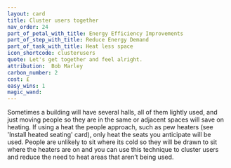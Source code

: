 ```yaml
---
layout: card
title: Cluster users together
nav_order: 24
part_of_petal_with_title: Energy Efficiency Improvements
part_of_step_with_title: Reduce Energy Demand
part_of_task_with_title: Heat less space
icon_shortcode: clusterusers
quote: Let's get together and feel alright.
attribution:  Bob Marley  
carbon_number: 2
cost: £
easy_wins: 1
magic_wand: 
---
```


<p>Sometimes a building will have several halls, all of them lightly used, and just moving people so they are in the same or adjacent spaces will save on heating. If using a heat the people approach, such as pew heaters (see 'Install heated seating' card), only heat the seats you anticipate will be used. People are unlikely to sit where its cold so they will be drawn to sit where the heaters are on and you can use this technique to cluster users and reduce the need to heat areas that aren’t being used.  </p> 
